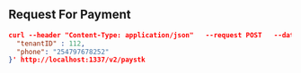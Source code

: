 ## Request For Payment 
```json
curl --header "Content-Type: application/json"   --request POST   --data '{
  "tenantID" : 112,
  "phone": "254797678252"
}' http://localhost:1337/v2/paystk
```
